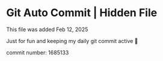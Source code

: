 # Git Auto Commit | Hidden File

This file was added Feb 12, 2025

Just for fun and keeping my daily git commit active 🤪

commit number: 1685133
